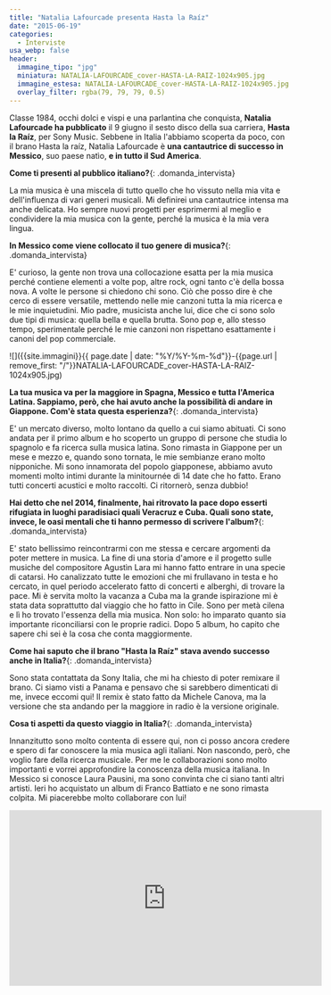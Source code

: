 ```yaml
---
title: "Natalia Lafourcade presenta Hasta la Raíz"
date: "2015-06-19"
categories:
  - Interviste
usa_webp: false
header:
  immagine_tipo: "jpg"
  miniatura: NATALIA-LAFOURCADE_cover-HASTA-LA-RAIZ-1024x905.jpg
  immagine_estesa: NATALIA-LAFOURCADE_cover-HASTA-LA-RAIZ-1024x905.jpg
  overlay_filter: rgba(79, 79, 79, 0.5)
---
```


Classe 1984, occhi dolci e vispi e una parlantina che conquista, **Natalia Lafourcade ha pubblicato** il 9 giugno il sesto disco della sua carriera, **Hasta la Raíz**, per Sony Music. Sebbene in Italia l'abbiamo scoperta da poco, con il brano Hasta la raíz, Natalia Lafourcade è **una cantautrice di successo in Messico**, suo paese natìo, **e in tutto il Sud America**.

**Come ti presenti al pubblico italiano?**{: .domanda_intervista}

La mia musica è una miscela di tutto quello che ho vissuto nella mia vita e dell'influenza di vari generi musicali. Mi definirei una cantautrice intensa ma anche delicata. Ho sempre nuovi progetti per esprimermi al meglio e condividere la mia musica con la gente, perché la musica è la mia vera lingua.

**In Messico come viene collocato il tuo genere di musica?**{: .domanda_intervista}

E' curioso, la gente non trova una collocazione esatta per la mia musica perché contiene elementi a volte pop, altre rock, ogni tanto c'è della bossa nova. A volte le persone si chiedono chi sono. Ciò che posso dire è che cerco di essere versatile, mettendo nelle mie canzoni tutta la mia ricerca e le mie inquietudini. Mio padre, musicista anche lui, dice che ci sono solo due tipi di musica: quella bella e quella brutta. Sono pop e, allo stesso tempo, sperimentale perché le mie canzoni non rispettano esattamente i canoni del pop commerciale.

![]({{site.immagini}}{{ page.date | date: "%Y/%Y-%m-%d"}}-{{page.url | remove_first: "/"}}NATALIA-LAFOURCADE_cover-HASTA-LA-RAIZ-1024x905.jpg)

**La tua musica va per la maggiore in Spagna, Messico e tutta l'America Latina. Sappiamo, però, che hai avuto anche la possibilità di andare in Giappone. Com'è stata questa esperienza?**{: .domanda_intervista}

E' un mercato diverso, molto lontano da quello a cui siamo abituati. Ci sono andata per il primo album e ho scoperto un gruppo di persone che studia lo spagnolo e fa ricerca sulla musica latina. Sono rimasta in Giappone per un mese e mezzo e, quando sono tornata, le mie sembianze erano molto nipponiche. Mi sono innamorata del popolo giapponese, abbiamo avuto momenti molto intimi durante la minitournée di 14 date che ho fatto. Erano tutti concerti acustici e molto raccolti. Ci ritornerò, senza dubbio!

**Hai detto che nel 2014, finalmente, hai ritrovato la pace dopo esserti rifugiata in luoghi paradisiaci quali Veracruz e Cuba. Quali sono state, invece, le oasi mentali che ti hanno permesso di scrivere l'album?**{: .domanda_intervista}

E' stato bellissimo reincontrarmi con me stessa e cercare argomenti da poter mettere in musica. La fine di una storia d'amore e il progetto sulle musiche del compositore Agustìn Lara mi hanno fatto entrare in una specie di catarsi. Ho canalizzato tutte le emozioni che mi frullavano in testa e ho cercato, in quel periodo accelerato fatto di concerti e alberghi, di trovare la pace. Mi è servita molto la vacanza a Cuba ma la grande ispirazione mi è stata data soprattutto dal viaggio che ho fatto in Cile. Sono per metà cilena e lì ho trovato l'essenza della mia musica. Non solo: ho imparato quanto sia importante riconciliarsi con le proprie radici. Dopo 5 album, ho capito che sapere chi sei è la cosa che conta maggiormente.

**Come hai saputo che il brano "Hasta la Raíz" stava avendo successo anche in Italia?**{: .domanda_intervista}

Sono stata contattata da Sony Italia, che mi ha chiesto di poter remixare il brano. Ci siamo visti a Panama e pensavo che si sarebbero dimenticati di me, invece eccomi qui! Il remix è stato fatto da Michele Canova, ma la versione che sta andando per la maggiore in radio è la versione originale.

**Cosa ti aspetti da questo viaggio in Italia?**{: .domanda_intervista}

Innanzitutto sono molto contenta di essere qui, non ci posso ancora credere e spero di far conoscere la mia musica agli italiani. Non nascondo, però, che voglio fare della ricerca musicale. Per me le collaborazioni sono molto importanti e vorrei approfondire la conoscenza della musica italiana. In Messico si conosce Laura Pausini, ma sono convinta che ci siano tanti altri artisti. Ieri ho acquistato un album di Franco Battiato e ne sono rimasta colpita. Mi piacerebbe molto collaborare con lui!

<iframe width="560" height="315" src="https://www.youtube.com/embed/IKmPci5VXz0" frameborder="0" allow="accelerometer; autoplay; encrypted-media; gyroscope; picture-in-picture" allowfullscreen></iframe>
